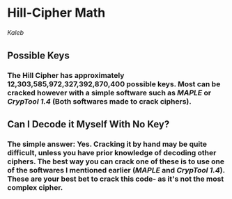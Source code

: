 # Hill-Cipher Math
###### Kaleb

## Possible Keys
### The Hill Cipher has approximately __12,303,585,972,327,392,870,400__ possible keys. Most can be cracked however with a simple software such as *MAPLE* or *CrypTool 1.4* (Both softwares made to crack ciphers).

## Can I Decode it Myself With No Key?
### The simple answer: __Yes__. Cracking it by hand may be quite difficult, unless you have prior knowledge of decoding other ciphers. The best way you can crack one of these is to use one of the softwares I mentioned earlier (*MAPLE* and *CrypTool 1.4*). These are your best bet to crack this code- as it's not the most complex cipher.

##
